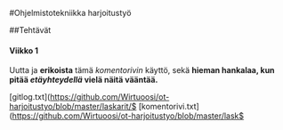 
#Ohjelmistotekniikka harjoitustyö

##Tehtävät

#### Viikko 1

Uutta ja **erikoista** tämä *komentorivin* käyttö, sekä **hieman hankalaa, kun**
**pitää *etäyhteydellä* vielä näitä vääntää.**

[gitlog.txt](https://github.com/Wirtuoosi/ot-harjoitustyo/blob/master/laskarit/$
[komentorivi.txt](https://github.com/Wirtuoosi/ot-harjoitustyo/blob/master/lask$
